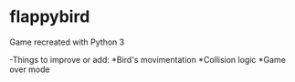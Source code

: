 # flappybird
Game recreated with Python 3


-Things to improve or add:
*Bird's movimentation
*Collision logic
*Game over mode
